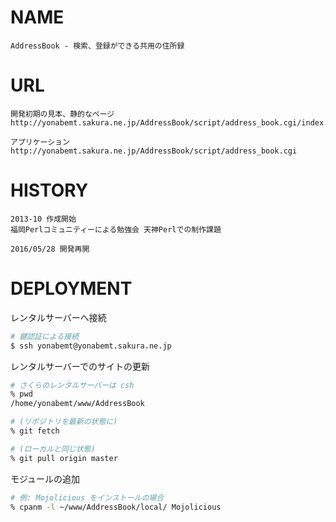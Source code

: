 # NAME

    AddressBook - 検索、登録ができる共用の住所録

# URL

    開発初期の見本、静的なページ
    http://yonabemt.sakura.ne.jp/AddressBook/script/address_book.cgi/index.html

    アプリケーション
    http://yonabemt.sakura.ne.jp/AddressBook/script/address_book.cgi

# HISTORY

    2013-10 作成開始
    福岡Perlコミュニティーによる勉強会 天神Perlでの制作課題

    2016/05/28 開発再開

# DEPLOYMENT

レンタルサーバーへ接続

```bash
# 鍵認証による接続
$ ssh yonabemt@yonabemt.sakura.ne.jp
```

レンタルサーバーでのサイトの更新

```sh
# さくらのレンタルサーバーは csh
% pwd
/home/yonabemt/www/AddressBook

# (リポジトリを最新の状態に)
% git fetch

# (ローカルと同じ状態)
% git pull origin master
```

モジュールの追加

```sh
# 例: Mojolicious をインストールの場合
% cpanm -l ~/www/AddressBook/local/ Mojolicious
```
